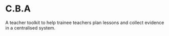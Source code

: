 # C.B.A
A teacher toolkit to help trainee teachers plan lessons and collect evidence in a centralised system.
